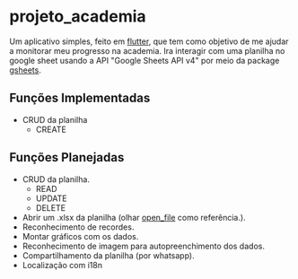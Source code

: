 # projeto_academia

Um aplicativo simples, feito em [flutter](https://flutter.dev/), que tem como objetivo de me ajudar a monitorar meu progresso na academia. Ira interagir com uma planilha no google sheet usando a API "Google Sheets API v4" por meio da package [gsheets](https://pub.dev/packages/gsheets).

## Funções Implementadas
 - CRUD da planilha
   - CREATE

## Funções Planejadas
- CRUD da planilha.
  - READ
  - UPDATE
  - DELETE
- Abrir um .xlsx da planilha (olhar [open_file](https://pub.dev/packages/open_file) como referência.). 
- Reconhecimento de recordes.
- Montar gráficos com os dados.
- Reconhecimento de imagem para autopreenchimento dos dados.
- Compartilhamento da planilha (por whatsapp).
- Localização com i18n
